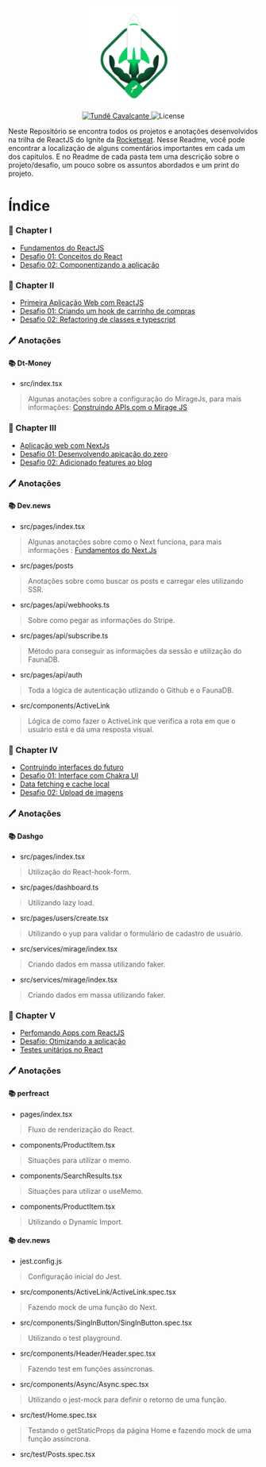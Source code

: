 <p align="center">
   <img src="https://raw.githubusercontent.com/tavareshenrique/ignite-reactjs/a11afefe824866f24dd3f9e1cc6e6e9530376ad1/%40assets/img/logo.svg" alt="Ignite" width="180"/>
</p>

<p align="center">
   <a href="https://www.linkedin.com/in/tund%C3%AA-cavalcante-1621441ba/">
      <img alt="Tundê Cavalcante" src="https://img.shields.io/badge/-Tundê Cavalcante-01B755?style=flat&logo=Linkedin&logoColor=white" />
   </a>

  <img alt="License" src="https://img.shields.io/badge/license-MIT-01B755">
</p>

Neste Repositório se encontra todos os projetos e anotações desenvolvidos na trilha de ReactJS do Ignite da [Rocketseat](https://github.com/Rocketseat). Nesse Readme, você pode encontrar a localização de alguns comentários importantes em cada um dos capitulos. E no Readme de cada pasta tem uma descrição sobre o projeto/desafio, um pouco sobre os assuntos abordados e um print do projeto.

# Índice

### 📁 Chapter I
- [Fundamentos do ReactJS](https://github.com/Ceviche9/ignite-react/tree/main/01-github-explorer)
- [Desafio 01: Conceitos do React](https://github.com/Ceviche9/ignite-react/tree/main/Desafios/M%C3%B3dulo%201/ignite-template-reactjs-conceitos-do-react-main)
- [Desafio 02: Componentizando a aplicação](https://github.com/Ceviche9/ignite-react/tree/main/Desafios/M%C3%B3dulo%201/ignite-template-componentizando-a-aplicacao-main)

### 📁 Chapter II
- [Primeira Aplicação Web com ReactJS](https://github.com/Ceviche9/ignite-react/tree/main/02-dt-money)
- [Desafio 01: Criando um hook de carrinho de compras](https://github.com/Ceviche9/ignite-react/tree/main/Desafios/M%C3%B3dulo%202/ignite-template-reactjs-criando-um-hook-de-carrinho-de-compras-master)
- [Desafio 02: Refactoring de classes e typescript](https://github.com/Ceviche9/ignite-react/tree/main/Desafios/M%C3%B3dulo%202/ignite-template-reactjs-refactoring-classes-ts-master)

### 🖊 Anotações

#### 📚 Dt-Money

- src/index.tsx

> Algunas anotações sobre a configuração do MirageJs, para mais informações:
> [Construindo APIs com o Mirage JS](https://spacetraveling-tun.vercel.app/post/mirage-js-e-uma-biblioteca-que-permite-simular-construir)

### 📁 Chapter III

- [Aplicação web com NextJs](https://github.com/Ceviche9/dev.news)
- [Desafio 01: Desenvolvendo apicação do zero](https://github.com/Ceviche9/spacetraveling)
- [Desafio 02: Adicionado features ao blog](https://github.com/Ceviche9/spacetraveling)

### 🖊 Anotações

#### 📚 Dev.news

- src/pages/index.tsx

> Algunas anotações sobre como o Next funciona, para mais informações :
> [Fundamentos do Next.Js](https://spacetraveling-tun.vercel.app/post/nextjs-e-um-framework-para-react.-o-que-isso-quer-dizer)

- src/pages/posts

> Anotações sobre como buscar os posts e carregar eles utilizando SSR.

- src/pages/api/webhooks.ts

> Sobre como pegar as informações do Stripe.

- src/pages/api/subscribe.ts

> Método para conseguir as informações da sessão e utilização do FaunaDB.

- src/pages/api/auth

> Toda a lógica de autenticação utlizando o Github e o FaunaDB.

- src/components/ActiveLink

> Lógica de como fazer o ActiveLink que verifica a rota em que o usuário está e dá uma resposta visual.


### 📁 Chapter IV
- [Contruindo interfaces do futuro](https://github.com/Ceviche9/ignite-react/tree/main/04-dashgo)
- [Desafio 01: Interface com Chakra UI](https://github.com/Ceviche9/ignite-react/tree/main/Desafios/M%C3%B3dulo%204/worldtrip)
- [Data fetching e cache local](https://github.com/Ceviche9/ignite-react/tree/main/05-nextAuth)
- [Desafio 02: Upload de imagens](https://github.com/Ceviche9/Desafio-2-Upload-de-imagens)

### 🖊 Anotações

#### 📚 Dashgo

- src/pages/index.tsx

> Utilização do React-hook-form.

- src/pages/dashboard.ts

> Utilizando lazy load.

- src/pages/users/create.tsx

> Utilizando o yup para validar o formulário de cadastro de usuário.

- src/services/mirage/index.tsx

> Criando dados em massa utilizando faker.

- src/services/mirage/index.tsx

> Criando dados em massa utilizando faker.

### 📁 Chapter V

- [Perfomando Apps com ReactJS](https://github.com/Ceviche9/ignite-react/tree/main/06-perfreact)
- [Desafio: Otimizando a aplicação](https://github.com/Ceviche9/ignite-orimizando-a-aplicacao)
- [Testes unitários no React](https://github.com/Ceviche9/ignite-react/tree/main/07-tests/dev.news)

### 🖊 Anotações

#### 📚 perfreact

- pages/index.tsx

> Fluxo de renderização do React.

- components/ProductItem.tsx

> Situações para utilizar o memo.

- components/SearchResults.tsx

> Situações para utilizar o useMemo.

- components/ProductItem.tsx

> Utilizando o Dynamic Import.

#### 📚 dev.news

- jest.config.js

> Configuração inicial do Jest.

- src/components/ActiveLink/ActiveLink.spec.tsx

> Fazendo mock de uma função do Next.

- src/components/SingInButton/SingInButton.spec.tsx

> Utilizando o test playground.

- src/components/Header/Header.spec.tsx

> Fazendo test  em funções assíncronas.

- src/components/Async/Async.spec.tsx

> Utilizando o jest-mock para definir o retorno de uma função.

- src/test/Home.spec.tsx

> Testando o getStaticProps da página Home e fazendo mock de uma função assíncrona.

- src/test/Posts.spec.tsx
